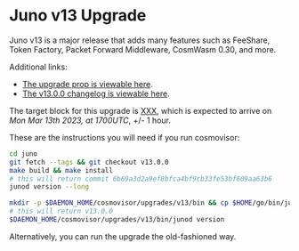 # Juno v13 Upgrade

Juno v13 is a major release that adds many features such as FeeShare, Token Factory, Packet Forward Middleware, CosmWasm 0.30, and more.

Additional links:

- [The upgrade prop is viewable here](https://www.mintscan.io/juno/proposals/XXX).
- [The v13.0.0 changelog is viewable here](https://github.com/CosmosContracts/juno/releases/tag/v13.0.0).

The target block for this upgrade is [XXX](https://www.mintscan.io/juno/blocks/XXX), which is expected to arrive on _Mon Mar 13th 2023, at 1700UTC_, +/- 1 hour.

These are the instructions you will need if you run cosmovisor:

```bash
cd juno
git fetch --tags && git checkout v13.0.0
make build && make install
# this will return commit 6b69a3d2a9ef8bfca4bf9cb33fe53bf609aa63b6
junod version --long

mkdir -p $DAEMON_HOME/cosmovisor/upgrades/v13/bin && cp $HOME/go/bin/junod $DAEMON_HOME/cosmovisor/upgrades/v13/bin
# this will return v13.0.0
$DAEMON_HOME/cosmovisor/upgrades/v13/bin/junod version
```

Alternatively, you can run the upgrade the old-fashioned way.
